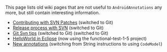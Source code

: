 This page lists old wiki pages that are not useful to `AndroidAnnotations` any more, but still contain interesting information.

  * [Contributing with SVN Patches](OldHowToContribute.md) (switched to Git)
  * [Release process with SVN](Releasing_SVN.md)  (switched to Git)
  * [Git Svn tips](GitSvn.md) (switched to Git) (switched to Git)
  * [HelloWorld in Eclipse](HelloWorldEclipse.md) (now using the functional-test-1-5 project)
  * [New annotations](AddingFunctionalities.md) (switching from String instructions to using `CodeModel`)